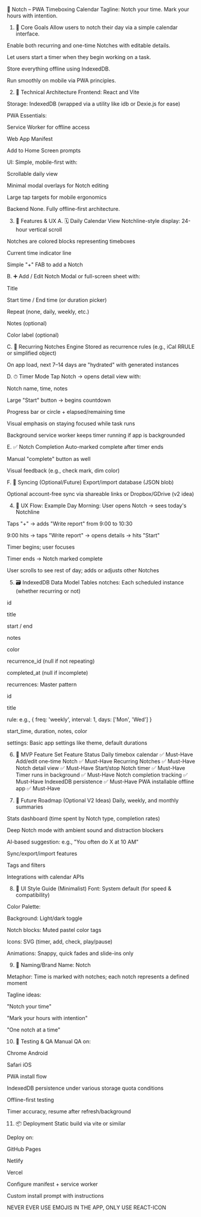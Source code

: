 📘 Notch – PWA Timeboxing Calendar
Tagline: Notch your time. Mark your hours with intention.

1. 🔧 Core Goals
Allow users to notch their day via a simple calendar interface.

Enable both recurring and one-time Notches with editable details.

Let users start a timer when they begin working on a task.

Store everything offline using IndexedDB.

Run smoothly on mobile via PWA principles.

2. 🧱 Technical Architecture
Frontend: React and Vite

Storage: IndexedDB (wrapped via a utility like idb or Dexie.js for ease)

PWA Essentials:

Service Worker for offline access

Web App Manifest

Add to Home Screen prompts

UI: Simple, mobile-first with:

Scrollable daily view

Minimal modal overlays for Notch editing

Large tap targets for mobile ergonomics

Backend
None. Fully offline-first architecture.

3. 📱 Features & UX
A. 🗓 Daily Calendar View
Notchline-style display: 24-hour vertical scroll

Notches are colored blocks representing timeboxes

Current time indicator line

Simple "+" FAB to add a Notch

B. ➕ Add / Edit Notch
Modal or full-screen sheet with:

Title

Start time / End time (or duration picker)

Repeat (none, daily, weekly, etc.)

Notes (optional)

Color label (optional)

C. 🔁 Recurring Notches Engine
Stored as recurrence rules (e.g., iCal RRULE or simplified object)

On app load, next 7–14 days are "hydrated" with generated instances

D. ⏱ Timer Mode
Tap Notch → opens detail view with:

Notch name, time, notes

Large "Start" button → begins countdown

Progress bar or circle + elapsed/remaining time

Visual emphasis on staying focused while task runs

Background service worker keeps timer running if app is backgrounded

E. ✅ Notch Completion
Auto-marked complete after timer ends

Manual "complete" button as well

Visual feedback (e.g., check mark, dim color)

F. 🔄 Syncing (Optional/Future)
Export/import database (JSON blob)

Optional account-free sync via shareable links or Dropbox/GDrive (v2 idea)

4. 🧪 UX Flow: Example Day
Morning: User opens Notch → sees today's Notchline

Taps "+" → adds "Write report" from 9:00 to 10:30

9:00 hits → taps "Write report" → opens details → hits "Start"

Timer begins; user focuses

Timer ends → Notch marked complete

User scrolls to see rest of day; adds or adjusts other Notches

5. 🗃 IndexedDB Data Model
Tables
notches: Each scheduled instance (whether recurring or not)

id

title

start / end

notes

color

recurrence_id (null if not repeating)

completed_at (null if incomplete)

recurrences: Master pattern

id

title

rule: e.g., { freq: 'weekly', interval: 1, days: ['Mon', 'Wed'] }

start_time, duration, notes, color

settings: Basic app settings like theme, default durations

6. 🧩 MVP Feature Set
Feature	Status
Daily timebox calendar	✅ Must-Have
Add/edit one-time Notch	✅ Must-Have
Recurring Notches	✅ Must-Have
Notch detail view	✅ Must-Have
Start/stop Notch timer	✅ Must-Have
Timer runs in background	✅ Must-Have
Notch completion tracking	✅ Must-Have
IndexedDB persistence	✅ Must-Have
PWA installable offline app	✅ Must-Have

7. 🧱 Future Roadmap (Optional V2 Ideas)
Daily, weekly, and monthly summaries

Stats dashboard (time spent by Notch type, completion rates)

Deep Notch mode with ambient sound and distraction blockers

AI-based suggestion: e.g., "You often do X at 10 AM"

Sync/export/import features

Tags and filters

Integrations with calendar APIs

8. 🎨 UI Style Guide (Minimalist)
Font: System default (for speed & compatibility)

Color Palette:

Background: Light/dark toggle

Notch blocks: Muted pastel color tags

Icons: SVG (timer, add, check, play/pause)

Animations: Snappy, quick fades and slide-ins only

9. 🧠 Naming/Brand
Name: Notch

Metaphor: Time is marked with notches; each notch represents a defined moment

Tagline ideas:

"Notch your time"

"Mark your hours with intention"

"One notch at a time"

10. 🧪 Testing & QA
Manual QA on:

Chrome Android

Safari iOS

PWA install flow

IndexedDB persistence under various storage quota conditions

Offline-first testing

Timer accuracy, resume after refresh/background

11. 📦 Deployment
Static build via vite or similar

Deploy on:

GitHub Pages

Netlify

Vercel

Configure manifest + service worker

Custom install prompt with instructions


NEVER EVER USE EMOJIS IN THE APP, ONLY USE REACT-ICON